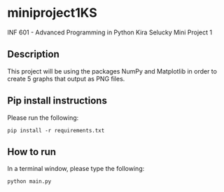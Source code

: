 # miniproject1KS

INF 601 - Advanced Programming in Python
Kira Selucky
Mini Project 1

## Description
This project will be using the packages NumPy and Matplotlib in order to create 5 graphs that output as PNG files.

## Pip install instructions

Please run the following:
```
pip install -r requirements.txt
```

## How to run
In a terminal window, please type the following:
```
python main.py
```